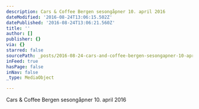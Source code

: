 ```yaml
---
description: Cars & Coffee Bergen sesongåpner 10. april 2016
dateModified: '2016-08-24T13:06:15.502Z'
datePublished: '2016-08-24T13:06:21.560Z'
title: ''
author: []
publisher: {}
via: {}
starred: false
sourcePath: _posts/2016-08-24-cars-and-coffee-bergen-sesongapner-10-april-2016.md
inFeed: true
hasPage: false
inNav: false
_type: MediaObject

---
```

Cars & Coffee Bergen sesongåpner 10\. april 2016